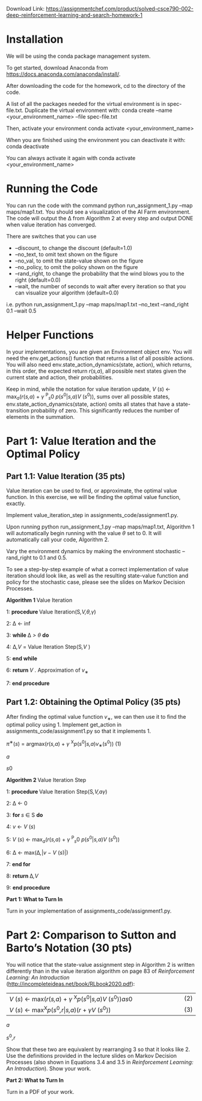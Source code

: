 Download Link: https://assignmentchef.com/product/solved-csce790-002-deep-reinforcement-learning-and-search-homework-1
<br>
<h1>Installation</h1>

We will be using the conda package management system.

To get started, download Anaconda from https://docs.anaconda.com/anaconda/install/.

After downloading the code for the homework, cd to the directory of the code.

A list of all the packages needed for the virtual environment is in spec-file.txt. Duplicate the virtual environment with: conda create –name &lt;your_environment_name&gt; –file spec-file.txt

Then, activate your environment conda activate &lt;your_environment_name&gt;

When you are finished using the environment you can deactivate it with: conda deactivate

You can always activate it again with conda activate &lt;your_environment_name&gt;

<h1>Running the Code</h1>

You can run the code with the command python run_assignment_1.py –map maps/map1.txt. You should see a visualization of the AI Farm environment. The code will output the ∆ from Algorithm 2 at every step and output DONE when value iteration has converged.

There are switches that you can use

<ul>

 <li>–discount, to change the discount (default=1.0)</li>

 <li>–no_text, to omit text shown on the figure</li>

 <li>–no_val, to omit the state-value shown on the figure</li>

 <li>–no_policy, to omit the policy shown on the figure</li>

 <li>–rand_right, to change the probability that the wind blows you to the right (default=0.0)</li>

 <li>–wait, the number of seconds to wait after every iteration so that you can visualize your algorithm (default=0.0)</li>

</ul>

i.e. python run_assignment_1.py –map maps/map1.txt –no_text –rand_right 0.1 –wait 0.5

<h1>Helper Functions</h1>

In your implementations, you are given an Environment object env. You will need the env.get_actions() function that returns a list of all possible actions. You will also need env.state_action_dynamics(state, action), which returns, in this order, the expected return <em>r</em>(<em>s,a</em>), all possible next states given the current state and action, their probabilities.

Keep in mind, while the notation for value iteration update, <em>V </em>(<em>s</em>) ← max<em><sub>a</sub></em>(<em>r</em>(<em>s,a</em>) + <em>γ </em><sup>P</sup><em><sub>s</sub></em>0 <em>p</em>(<em>s</em><sup>0</sup>|<em>s,a</em>)<em>V </em>(<em>s</em><sup>0</sup>)), sums over all possible states, env.state_action_dynamics(state, action) omits all states that have a state-transition probability of zero. This significantly reduces the number of elements in the summation.

<h1>Part 1: Value Iteration and the Optimal Policy</h1>

<h2>Part 1.1: Value Iteration (35 pts)</h2>

Value iteration can be used to find, or approximate, the optimal value function. In this exercise, we will be finding the optimal value function, exactly.

Implement value_iteration_step in assignments_code/assignment1.py.

Upon running python run_assignment_1.py –map maps/map1.txt, Algorithm 1 will automatically begin running with the value <em>θ </em>set to 0. It will automatically call your code, Algorithm 2.

Vary the environment dynamics by making the environment stochastic –rand_right to 0.1 and 0.5.

To see a step-by-step example of what a correct implementation of value iteration should look like, as well as the resulting state-value function and policy for the stochastic case, please see the slides on Markov Decision Processes.

<strong>Algorithm 1 </strong>Value Iteration

1: <strong>procedure </strong>Value Iteration(S<em>,V,θ,γ</em>)

2:              ∆ ← inf

3:               <strong>while </strong>∆ <em>&gt; θ </em><strong>do</strong>

4:                       ∆<em>,V </em>= Value Iteration Step(S<em>,V </em>)

5:             <strong>end while</strong>

6:              <strong>return </strong><em>V                                                                                                                 . </em>Approximation of <em>v</em><sub>∗</sub>

7: <strong>end procedure</strong>

<h2>Part 1.2: Obtaining the Optimal Policy (35 pts)</h2>

After finding the optimal value function <em>v</em><sub>∗</sub>, we can then use it to find the optimal policy using 1. Implement get_action in assignments_code/assignment1.py so that it implements 1.

<em>π</em><sup>∗</sup>(<em>s</em>) = argmax(<em>r</em>(<em>s,a</em>) + <em>γ </em><sup>X</sup><em>p</em>(<em>s</em><sup>0</sup>|<em>s,a</em>)<em>v</em><sub>∗</sub>(<em>s</em><sup>0</sup>))                                               (1)

<em>a</em>

<em>s</em>0

<strong>Algorithm 2 </strong>Value Iteration Step

1: <strong>procedure </strong>Value Iteration Step(S<em>,V,aγ</em>)

2:              ∆ ← 0

3:               <strong>for </strong><em>s </em>∈ S <strong>do</strong>

4:                      <em>v </em>← <em>V </em>(<em>s</em>)

5:                          <em>V </em>(<em>s</em>) ← max<em><sub>a</sub></em>(<em>r</em>(<em>s,a</em>) + <em>γ </em><sup>P</sup><em><sub>s</sub></em>0 <em>p</em>(<em>s</em><sup>0</sup>|<em>s,a</em>)<em>V </em>(<em>s</em><sup>0</sup>))

6:                        ∆ ← max(∆<em>,</em>|<em>v </em>− <em>V </em>(<em>s</em>)|)

7:             <strong>end for</strong>

8:               <strong>return </strong>∆<em>,V</em>

9: <strong>end procedure</strong>

<strong>Part 1: What to Turn In</strong>

Turn in your implementation of assignments_code/assignment1.py.

<h1>Part 2: Comparison to Sutton and Barto’s Notation (30 pts)</h1>

You will notice that the state-value assignment step in Algorithm 2 is written differently than in the value iteration algorithm on page 83 of <em>Reinforcement Learning: An Introduction </em>(http://incompleteideas.net/book/RLbook2020.pdf):

<table width="505">

 <tbody>

  <tr>

   <td width="485"><em>V </em>(<em>s</em>) ← max(<em>r</em>(<em>s,a</em>) + <em>γ </em><sup>X</sup><em>p</em>(<em>s</em><sup>0</sup>|<em>s,a</em>)<em>V </em>(<em>s</em><sup>0</sup>))<em>a</em><em>s</em>0</td>

   <td width="20">(2)</td>

  </tr>

  <tr>

   <td width="485"><em>V </em>(<em>s</em>) ← max<sup>X</sup><em>p</em>(<em>s</em><sup>0</sup><em>,r</em>|<em>s,a</em>)(<em>r </em>+ <em>γV </em>(<em>s</em><sup>0</sup>))</td>

   <td width="20">(3)</td>

  </tr>

 </tbody>

</table>

<em>a</em>

<em>s</em><sup>0</sup><em>,r</em>

Show that these two are equivalent by rearranging 3 so that it looks like 2. Use the definitions provided in the lecture slides on Markov Decision Processes (also shown in Equations 3.4 and 3.5 in <em>Reinforcement Learning: An Introduction</em>). Show your work.

<strong>Part 2: What to Turn In</strong>

Turn in a PDF of your work.